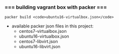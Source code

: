### === building vagrant box with packer ===

```
packer build <code>ubuntu16-virtualbox.json</code>

```

- available packer json files in this project:
  - centos7-virtualbox.json
  - ubuntu16-virtualbox.json
  - centos7-libvirt.json
  - ubuntu16-libvirt.json

